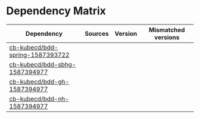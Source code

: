# Dependency Matrix

Dependency | Sources | Version | Mismatched versions
---------- | ------- | ------- | -------------------
[cb-kubecd/bdd-spring-1587393722](https://github.com/cb-kubecd/bdd-spring-1587393722.git) |  | []() | 
[cb-kubecd/bdd-sbhg-1587394977](https://github.com/cb-kubecd/bdd-sbhg-1587394977.git) |  | []() | 
[cb-kubecd/bdd-gh-1587394977](https://github.com/cb-kubecd/bdd-gh-1587394977.git) |  | []() | 
[cb-kubecd/bdd-nh-1587394977](https://github.com/cb-kubecd/bdd-nh-1587394977.git) |  | []() | 
